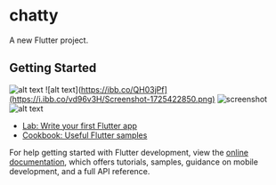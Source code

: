 # chatty

A new Flutter project.

## Getting Started

![alt text](https://i.ibb.co/vd96v3H/Screenshot-1725422850.png) 
![alt text](https://ibb.co/QH03jPf](https://i.ibb.co/vd96v3H/Screenshot-1725422850.png)
![screenshot](screenshot.png)
![alt text](https://i.ibb.co/vd96v3H/Screenshot-1725422850.png)
- [Lab: Write your first Flutter app](https://docs.flutter.dev/get-started/codelab)
- [Cookbook: Useful Flutter samples](https://docs.flutter.dev/cookbook)

For help getting started with Flutter development, view the
[online documentation](https://docs.flutter.dev/), which offers tutorials,
samples, guidance on mobile development, and a full API reference.
